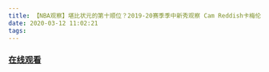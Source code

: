 ```yaml
---
title: 【NBA观察】堪比状元的第十顺位？2019-20赛季季中新秀观察 Cam Reddish卡梅伦·雷迪什
date: 2020-03-12 11:02:21
tags:
---
```


### <a href="https://www.weibo.com/tv/v/Iyeikd7wr?fid=1034:4481575228735491" target="_blank">在线观看</a>

